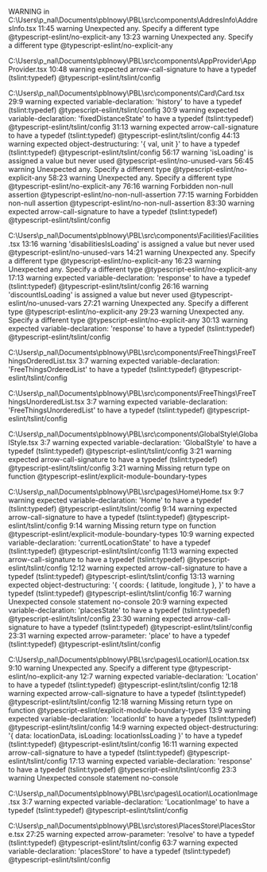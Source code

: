 WARNING in
C:\Users\p_nal\Documents\pblnowy\PBL\src\components\AddresInfo\AddresInfo.tsx
11:45 warning Unexpected any. Specify a different type @typescript-eslint/no-explicit-any
13:23 warning Unexpected any. Specify a different type @typescript-eslint/no-explicit-any

C:\Users\p_nal\Documents\pblnowy\PBL\src\components\AppProvider\AppProvider.tsx
10:48 warning expected arrow-call-signature to have a typedef (tslint:typedef) @typescript-eslint/tslint/config

C:\Users\p_nal\Documents\pblnowy\PBL\src\components\Card\Card.tsx
29:9 warning expected variable-declaration: 'history' to have a typedef (tslint:typedef) @typescript-eslint/tslint/config
30:9 warning expected variable-declaration: 'fixedDistanceState' to have a typedef (tslint:typedef) @typescript-eslint/tslint/config
31:13 warning expected arrow-call-signature to have a typedef (tslint:typedef) @typescript-eslint/tslint/config
44:13 warning expected object-destructuring: '{ val, unit }' to have a typedef (tslint:typedef) @typescript-eslint/tslint/config
56:17 warning 'isLoading' is assigned a value but never used @typescript-eslint/no-unused-vars
56:45 warning Unexpected any. Specify a different type @typescript-eslint/no-explicit-any
58:23 warning Unexpected any. Specify a different type @typescript-eslint/no-explicit-any
76:16 warning Forbidden non-null assertion @typescript-eslint/no-non-null-assertion
77:15 warning Forbidden non-null assertion @typescript-eslint/no-non-null-assertion
83:30 warning expected arrow-call-signature to have a typedef (tslint:typedef) @typescript-eslint/tslint/config

C:\Users\p_nal\Documents\pblnowy\PBL\src\components\Facilities\Facilities.tsx
13:16 warning 'disabilitiesIsLoading' is assigned a value but never used @typescript-eslint/no-unused-vars
14:21 warning Unexpected any. Specify a different type @typescript-eslint/no-explicit-any
16:23 warning Unexpected any. Specify a different type @typescript-eslint/no-explicit-any
17:13 warning expected variable-declaration: 'response' to have a typedef (tslint:typedef) @typescript-eslint/tslint/config
26:16 warning 'discountIsLoading' is assigned a value but never used @typescript-eslint/no-unused-vars
27:21 warning Unexpected any. Specify a different type @typescript-eslint/no-explicit-any
29:23 warning Unexpected any. Specify a different type @typescript-eslint/no-explicit-any
30:13 warning expected variable-declaration: 'response' to have a typedef (tslint:typedef) @typescript-eslint/tslint/config

C:\Users\p_nal\Documents\pblnowy\PBL\src\components\FreeThings\FreeThingsOrderedList.tsx
3:7 warning expected variable-declaration: 'FreeThingsOrderedList' to have a typedef (tslint:typedef) @typescript-eslint/tslint/config

C:\Users\p_nal\Documents\pblnowy\PBL\src\components\FreeThings\FreeThingsUnorderedList.tsx
3:7 warning expected variable-declaration: 'FreeThingsUnorderedList' to have a typedef (tslint:typedef) @typescript-eslint/tslint/config

C:\Users\p_nal\Documents\pblnowy\PBL\src\components\GlobalStyle\GlobalStyle.tsx
3:7 warning expected variable-declaration: 'GlobalStyle' to have a typedef (tslint:typedef) @typescript-eslint/tslint/config
3:21 warning expected arrow-call-signature to have a typedef (tslint:typedef) @typescript-eslint/tslint/config
3:21 warning Missing return type on function @typescript-eslint/explicit-module-boundary-types

C:\Users\p_nal\Documents\pblnowy\PBL\src\pages\Home\Home.tsx
9:7 warning expected variable-declaration: 'Home' to have a typedef (tslint:typedef) @typescript-eslint/tslint/config
9:14 warning expected arrow-call-signature to have a typedef (tslint:typedef) @typescript-eslint/tslint/config
9:14 warning Missing return type on function @typescript-eslint/explicit-module-boundary-types
10:9 warning expected variable-declaration: 'currentLocationState' to have a typedef (tslint:typedef) @typescript-eslint/tslint/config
11:13 warning expected arrow-call-signature to have a typedef (tslint:typedef) @typescript-eslint/tslint/config
12:12 warning expected arrow-call-signature to have a typedef (tslint:typedef) @typescript-eslint/tslint/config
13:13 warning expected object-destructuring: '{
coords: { latitude, longitude },
}' to have a typedef (tslint:typedef) @typescript-eslint/tslint/config
16:7 warning Unexpected console statement no-console
20:9 warning expected variable-declaration: 'placesState' to have a typedef (tslint:typedef) @typescript-eslint/tslint/config
23:30 warning expected arrow-call-signature to have a typedef (tslint:typedef) @typescript-eslint/tslint/config
23:31 warning expected arrow-parameter: 'place' to have a typedef (tslint:typedef) @typescript-eslint/tslint/config

C:\Users\p_nal\Documents\pblnowy\PBL\src\pages\Location\Location.tsx
9:10 warning Unexpected any. Specify a different type @typescript-eslint/no-explicit-any
12:7 warning expected variable-declaration: 'Location' to have a typedef (tslint:typedef) @typescript-eslint/tslint/config
12:18 warning expected arrow-call-signature to have a typedef (tslint:typedef) @typescript-eslint/tslint/config
12:18 warning Missing return type on function @typescript-eslint/explicit-module-boundary-types
13:9 warning expected variable-declaration: 'locationId' to have a typedef (tslint:typedef) @typescript-eslint/tslint/config
14:9 warning expected object-destructuring: '{ data: locationData, isLoading: locationIssLoading }' to have a typedef (tslint:typedef) @typescript-eslint/tslint/config
16:11 warning expected arrow-call-signature to have a typedef (tslint:typedef) @typescript-eslint/tslint/config
17:13 warning expected variable-declaration: 'response' to have a typedef (tslint:typedef) @typescript-eslint/tslint/config
23:3 warning Unexpected console statement no-console

C:\Users\p_nal\Documents\pblnowy\PBL\src\pages\Location\LocationImage.tsx
3:7 warning expected variable-declaration: 'LocationImage' to have a typedef (tslint:typedef) @typescript-eslint/tslint/config

C:\Users\p_nal\Documents\pblnowy\PBL\src\stores\PlacesStore\PlacesStore.tsx
27:25 warning expected arrow-parameter: 'resolve' to have a typedef (tslint:typedef) @typescript-eslint/tslint/config
63:7 warning expected variable-declaration: 'placesStore' to have a typedef (tslint:typedef) @typescript-eslint/tslint/config
